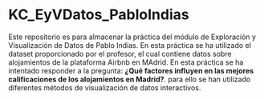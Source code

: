 # KC_EyVDatos_PabloIndias

Este repositorio es para almacenar la práctica del módulo de Exploración y Visualización de Datos de Pablo Indias.
En esta práctica se ha utilizado el dataset proporcionado por el profesor, el cual contiene datos sobre alojamientos de la plataforma Airbnb en MAdrid.
En esta práctica se ha intentado responder a la pregunta: **¿Qué factores influyen en las mejores calificaciones de los alojamientos en Madrid?**.
para ello se han utilizado diferentes métodos de visualización de datos interactivos.
